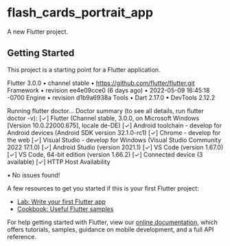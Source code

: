 # flash_cards_portrait_app

A new Flutter project.

## Getting Started

This project is a starting point for a Flutter application.

Flutter 3.0.0 • channel stable • https://github.com/flutter/flutter.git
Framework • revision ee4e09cce0 (6 days ago) • 2022-05-09 16:45:18 -0700
Engine • revision d1b9a6938a
Tools • Dart 2.17.0 • DevTools 2.12.2

Running flutter doctor...
Doctor summary (to see all details, run flutter doctor -v):
[✓] Flutter (Channel stable, 3.0.0, on Microsoft Windows [Version 10.0.22000.675], locale de-DE)
[✓] Android toolchain - develop for Android devices (Android SDK version 32.1.0-rc1)
[✓] Chrome - develop for the web
[✓] Visual Studio - develop for Windows (Visual Studio Community 2022 17.1.0)
[✓] Android Studio (version 2021.1)
[✓] VS Code (version 1.67.0)
[✓] VS Code, 64-bit edition (version 1.66.2)
[✓] Connected device (3 available)
[✓] HTTP Host Availability

• No issues found!

A few resources to get you started if this is your first Flutter project:

- [Lab: Write your first Flutter app](https://flutter.dev/docs/get-started/codelab)
- [Cookbook: Useful Flutter samples](https://flutter.dev/docs/cookbook)

For help getting started with Flutter, view our
[online documentation](https://flutter.dev/docs), which offers tutorials,
samples, guidance on mobile development, and a full API reference.

